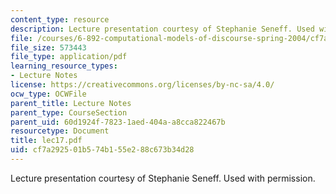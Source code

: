 ```yaml
---
content_type: resource
description: Lecture presentation courtesy of Stephanie Seneff. Used with permission.
file: /courses/6-892-computational-models-of-discourse-spring-2004/cf7a292501b574b155e288c673b34d28_lec17.pdf
file_size: 573443
file_type: application/pdf
learning_resource_types:
- Lecture Notes
license: https://creativecommons.org/licenses/by-nc-sa/4.0/
ocw_type: OCWFile
parent_title: Lecture Notes
parent_type: CourseSection
parent_uid: 60d1924f-7823-1aed-404a-a8cca822467b
resourcetype: Document
title: lec17.pdf
uid: cf7a2925-01b5-74b1-55e2-88c673b34d28
---
```

Lecture presentation courtesy of Stephanie Seneff. Used with permission.